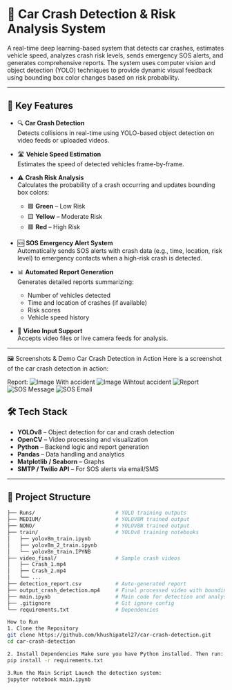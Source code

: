 # 🚗 Car Crash Detection & Risk Analysis System

A real-time deep learning-based system that detects car crashes, estimates vehicle speed, analyzes crash risk levels, sends emergency SOS alerts, and generates comprehensive reports. The system uses computer vision and object detection (YOLO) techniques to provide dynamic visual feedback using bounding box color changes based on risk probability.

---

## 🧠 Key Features

- 🔍 **Car Crash Detection**  
  Detects collisions in real-time using YOLO-based object detection on video feeds or uploaded videos.

- 🛣️ **Vehicle Speed Estimation**  
  Estimates the speed of detected vehicles frame-by-frame.

- ⚠️ **Crash Risk Analysis**  
  Calculates the probability of a crash occurring and updates bounding box colors:
  - 🟩 **Green** – Low Risk  
  - 🟨 **Yellow** – Moderate Risk  
  - 🟥 **Red** – High Risk  

- 🆘 **SOS Emergency Alert System**  
  Automatically sends SOS alerts with crash data (e.g., time, location, risk level) to emergency contacts when a high-risk crash is detected.

- 📊 **Automated Report Generation**  
  Generates detailed reports summarizing:
  - Number of vehicles detected  
  - Time and location of crashes (if available)  
  - Risk scores  
  - Vehicle speed history  

- 🎥 **Video Input Support**  
  Accepts video files or live camera feeds for analysis.

---
🖼️ Screenshots & Demo
Car Crash Detection in Action
Here is a screenshot of the car crash detection in action:

Report:
![Image With accident](image-1.png)
![Image Wihtout accident](image-2.png)
![Report](image.png)
![SOS Message](1.jpg)
![SOS Email](email.jpg)

## 🛠️ Tech Stack

- **YOLOv8** – Object detection for car and crash detection  
- **OpenCV** – Video processing and visualization  
- **Python** – Backend logic and report generation  
- **Pandas** – Data handling and analytics  
- **Matplotlib / Seaborn** – Graphs  
- **SMTP / Twilio API** – For SOS alerts via email/SMS  

---
## 📁 Project Structure

```bash
├── Runs/                          # YOLO training outputs
├── MEDIUM/                        # YOLOV8M trained output
├── NONO/                          # YOLOV8N trained output
├── train/                         # YOLOv8 training notebooks
│   ├── yolov8m_train.ipynb        
│   ├── yolov8m_2_train.ipynb      
│   └── yolov8n_train.IPYNB        
├── video_final/                   # Sample crash videos
│   ├── Crash_1.mp4
│   ├── Crash_2.mp4
│   └── ...
├── detection_report.csv           # Auto-generated report
├── output_crash_detection.mp4     # Final processed video with bounding boxes
├── main.ipynb                     # Main code for detection and analysis
├── .gitignore                     # Git ignore config
└── requirements.txt               # Dependencies 

How to Run
1. Clone the Repository
git clone https://github.com/khushipatel27/car-crash-detection.git
cd car-crash-detection

2. Install Dependencies Make sure you have Python installed. Then run:
pip install -r requirements.txt

3.Run the Main Script Launch the detection system:
jupyter notebook main.ipynb
